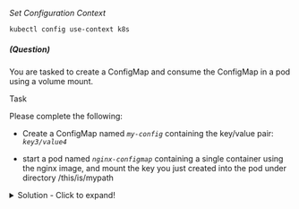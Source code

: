 
*_Set Configuration Context_*

`kubectl config use-context k8s`

##### (Question)
You are tasked to create a ConfigMap and consume the ConfigMap in a pod using a volume mount.

Task

Please complete the following:

- Create a ConfigMap named _`my-config`_ containing the key/value pair: _`key3/value4`_

- start a pod named _`nginx-configmap`_ containing a single container using the
nginx image, and mount the key you just created into the pod under directory /this/is/mypath


<details>
<summary>
Solution - Click to expand!
</summary>

```yaml

# Create configmap
kubectl create cm my-config --from-literal=key3=value4

# Verify configmap key/value
kubectl describe cm my-config

Output:
------
    Name:         my-config
    Namespace:    default
    Labels:       <none>
    Annotations:  <none>

    Data
    ====
    key3:
    ----
    value4
    Events:  <none>

# Create pod with requested configuration
---
kind: Pod
metadata:
  labels:
    run: nginx-configmap
  name: nginx-configmap
spec:
  volumes:
  - name: myvol
    configMap:
     name: my-config
  containers:
  - image: nginx
    name: nginx-configmap
    volumeMounts:
      - name: myvol
        mountPath: /this/is/mypath
    resources: {}
  dnsPolicy: ClusterFirst
  restartPolicy: Never
status: {}

# Validate the path created
kubectl exec nginx-configmap -- cat /this/is/mypath/key3

Output:
------
    value4
```

</details>